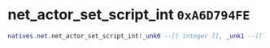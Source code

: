 # net_actor_set_script_int `0xA6D794FE`

```lua
natives.net.net_actor_set_script_int(_unk0 --[[ integer ]], _unk1 --[[ integer ]])
```